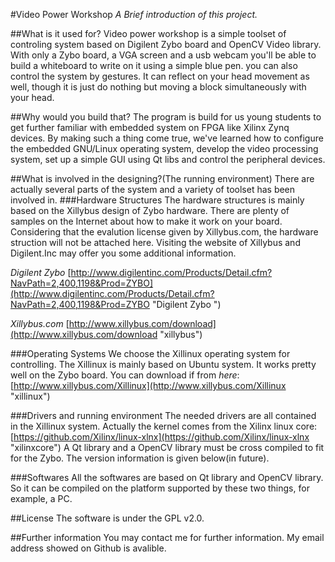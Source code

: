 #Video Power Workshop
*A Brief introduction of this project.*

##What is it used for?
Video power workshop is a simple toolset of controling system based on Digilent Zybo board and OpenCV Video library. With only a Zybo board, a VGA screen and a usb webcam you'll be able to build a whiteboard to write on it using a simple blue pen. you can also control the system by gestures. It can reflect on your head movement as well, though it is just do nothing but moving a block simultaneously with your head.

##Why would you build that?
The program is build for us young students to get further familiar with embedded system on FPGA like Xilinx Zynq devices. By making such a thing come true, we've learned how to configure the embedded GNU/Linux operating system, develop the video processing system, set up a simple GUI using Qt libs and control the peripheral devices. 

##What is involved in the designing?(The running environment)
There are actually several parts of the system and a variety of toolset has been involved in.
###Hardware Structures
The hardware structures is mainly based on the Xillybus design of Zybo hardware. There are plenty of samples on the Internet about how to make it work on your board. Considering that the evalution license given by Xillybus.com, the hardware struction will not be attached here. Visiting the website of Xillybus and Digilent.Inc may offer you some additional information. 

*Digilent Zybo*
[http://www.digilentinc.com/Products/Detail.cfm?NavPath=2,400,1198&Prod=ZYBO](http://www.digilentinc.com/Products/Detail.cfm?NavPath=2,400,1198&Prod=ZYBO "Digilent Zybo ")

*Xillybus.com*
[http://www.xillybus.com/download](http://www.xillybus.com/download "xillybus")

###Operating Systems
We choose the Xillinux operating system for controlling. The Xillinux is mainly based on Ubuntu system. It works pretty well on the Zybo board. You can download if from *here*:
[http://www.xillybus.com/Xillinux](http://www.xillybus.com/Xillinux "xillinux")

###Drivers and running environment
The needed drivers are all contained in the Xillinux system. Actually the kernel comes from the Xilinx linux core:[https://github.com/Xilinx/linux-xlnx](https://github.com/Xilinx/linux-xlnx "xilinxcore")
A Qt library and a OpenCV library must be cross compiled to fit for the Zybo. The version information is given below(in future).


###Softwares
All the softwares are based on Qt library and OpenCV library. So it can be compiled on the platform supported by these two things, for example, a PC.

##License 
The software is under the GPL v2.0.

##Further information
You may contact me for further information. My email address showed on Github is avalible.
